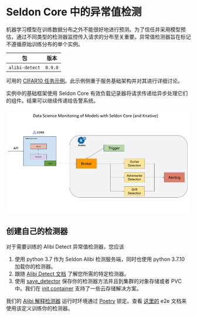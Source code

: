 # Seldon Core 中的异常值检测

机器学习模型在训练数据分布之外不能很好地进行预测。为了信任并采用模型预估，通过不同类型的检测器监控传入请求的分布至关重要。异常值检测器旨在标记不遵循原始训练分布的单个实例。


| 包 | 版本 |
| ------ | ----- |
| `alibi-detect` | `0.9.0` |


可用的 [CIFAR10 任务示例](../examples/outlier_cifar10.html)。此示例侧重于服务基础架构并对其进行详细讨论。

实例中的基础框架使用 Seldon Core 有效负载记录器将请求传递给异步处理它们的组件。结果可以继续传递给告警系统。

![架构示例](analytics.png)



## 创建自己的检测器

对于需要训练的 Alibi Detect 异常值检测器，您应该

 1. 使用 python 3.7 作为 Seldon Alibi 检测服务端，同时也使用 python 3.7.10 加载你的检测器。
 1. 跟随 [Alibi Detect 文档](https://docs.seldon.io/projects/alibi-detect/en/stable/) 了解您所需的特定检测器。
 1. 使用 [save_detector](https://docs.seldon.io/projects/alibi-detect/en/stable/overview/saving.html) 保存你的检测器方法并且到集群的对象存储或者 PVC 中。我们在 [init container](../servers/overview.html) 支持了一些云存储解决方案。

我们的 [Alibi 解释检测器](https://github.com/SeldonIO/seldon-core/tree/master/components/alibi-detect-server) 运行时环境通过 [Poetry](https://python-poetry.org/) 锁定。查看 [这里的](../examples/cifar10_od_poetry.html) e2e 文档来使用该定义训练你的检测器。
